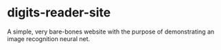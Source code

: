 # digits-reader-site
A simple, very bare-bones website with the purpose of demonstrating an image recognition neural net.

